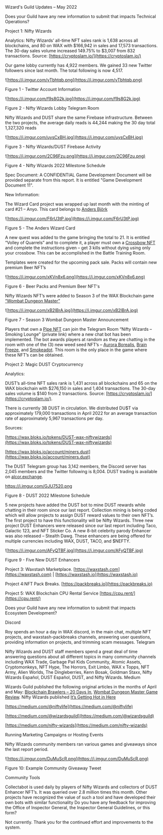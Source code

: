 Wizard's Guild Updates – May 2022

Does your Guild have any new information to submit that impacts Technical Operations?


Project 1: Nifty Wizards

Analytics: Nifty Wizards’ all-time NFT sales rank is 1,638 across all blockchains, and 80 on WAX with $166,942 in sales and 17,573 transactions. The 30-day sales volume increased 149.75% to $3,007 from 832 transactions. Source: [https://cryptoslam.io/](https://cryptoslam.io/)

Our game lobby currently has 4,922 members.  We gained 33 new Twitter followers since last month. The total following is now 4,517. 

![https://i.imgur.com/vTbhtqb.png](https://i.imgur.com/vTbhtqb.png)

Figure 1 - Twitter Account Information

![https://i.imgur.com/f9s8G2k.jpg](https://i.imgur.com/f9s8G2k.jpg)

Figure 2 - Nifty Wizards Lobby Telegram Room

Nifty Wizards and DUST share the same Firebase infrastructure. Between the two projects, the average daily reads is 44,244 making the 30 day total 1,327,320 reads

![https://i.imgur.com/uysCxBH.jpg](https://i.imgur.com/uysCxBH.jpg)

Figure 3 - Nifty Wizards/DUST Firebase Activity

![https://i.imgur.com/2C96Fzu.png](https://i.imgur.com/2C96Fzu.png)

Figure 4 - Nifty Wizards 2022 Milestone Schedule

Spec Document: A CONFIDENTIAL Game Development Document will be provided separate from this report. It is entitled "Game Development Document 11".

New Information:

The Wizard Card project was wrapped up last month with the minting of card #21 – Anyo. This card belongs to [Anders Björk](https://academy.anyo.io/)

![https://i.imgur.com/F6rU3tP.jpg](https://i.imgur.com/F6rU3tP.jpg)

Figure 5 - The Anders Wizard Card

A new quest was added to the game bringing the total to 21. It is entitled “Volley of Quarrels” and to complete it, a player must own a [Crossbow NFT](https://wax.atomichub.io/explorer/template/niftywizards/27281) and complete the instructions given – get 3 kills without dying using only your crossbow. This can be accomplished in the Battle Training Room.

Templates were created for the upcoming pack sale. Packs will contain new premium Beer NFT’s

![https://i.imgur.com/xKVn8x6.png](https://i.imgur.com/xKVn8x6.png)

Figure 6 - Beer Packs and Premium Beer NFT's

Nifty Wizards NFT’s were added to Season 3 of the WAX Blockchain game [“Wombat Dungeon Master”](https://dungeon.wombat.app/)

![https://i.imgur.com/xB2IBrA.jpg](https://i.imgur.com/xB2IBrA.jpg)

Figure 7 - Season 3 Wombat Dungeon Master Announcement

Players that own a [Pipe NFT](https://wax.atomichub.io/explorer/template/niftywizards/20561) can join the Telegram Room “Nifty Wizards – Smoking Lounge” (private link) where a new chat bot has been implemented. The bot awards players at random as they are chatting in the room with one of the (3) new weed seed NFT’s – [Aurora Borealis](https://wax.atomichub.io/explorer/template/niftywizards/439055), [Brain Freeze](https://wax.atomichub.io/explorer/template/niftywizards/439054), and [Smokeadot](https://wax.atomichub.io/explorer/template/niftywizards/439053). This room is the only place in the game where these NFT’s can be obtained.  


Project 2: Magic DUST Cryptocurrency

Analytics:

DUST’s all-time NFT sales rank is 1,431 across all blockchains and 65 on the WAX blockchain with $276,150 in sales and 1,404 transactions. The 30-day sales volume is $140 from 2 transactions. Source: [https://cryptoslam.io/](https://cryptoslam.io/). 

There is currently 3B DUST in circulation. We distributed DU$T via approximately 179,000 transactions in April 2022 for an average transaction rate of approximately 5,967 transactions per day.

Sources:

[https://wax.bloks.io/tokens/DUST-wax-niftywizards](https://wax.bloks.io/tokens/DUST-wax-niftywizards)

[https://wax.bloks.io/account/miners.dust](https://wax.bloks.io/account/miners.dust)

The DUST Telegram group has 3,142 members, the Discord server has 2,045 members and the Twitter following is 8,004. DUST trading is available on [alcor.exchange](https://www.alcor.exchange).

https://i.imgur.com/GJU7520.png

Figure 8 - DUST 2022 Milestone Schedule

5 new projects have added the DUST bot to mine DUST rewards while chatting in their room since our last report. Collection mining is being coded which will allow projects to assign DUST reward values to their own NFT’s. The first project to have this functionality will be Nifty Wizards. Three new project DUST Enhancers were released since our last report including Taco, Galactic 123, and NFT Sticker Co. A new 8-bit celebrity parody Enhancer was also released – Stealth Dawg. These enhancers are being offered for multiple currencies including WAX, DUST, TACO, and $NEFTY.

![https://i.imgur.com/AFyQTBF.jpg](https://i.imgur.com/AFyQTBF.jpg)

Figure 9 - Five New DUST Enhancers

Project 3: Waxstash Marketplace. [https://waxstash.com](https://waxstash.com) | [https://waxstash.io](https://waxstash.io)



Project 4:NFT Pack Breaks. [https://packbreaks.io](https://packbreaks.io)


Project 5: WAX Blockchain CPU Rental Service [https://cpu.rent/](https://cpu.rent/)


Does your Guild have any new information to submit that impacts Ecosystem Development?

Discord

Roy spends an hour a day in WAX discord, in the main chat, multiple NFT projects, and waxstash-packbreaks channels, answering user questions, providing information on projects, and trimming scam messages.
Telegram

Nifty Wizards and DUST staff members spend a great deal of time answering questions about all different topics in many community channels including WAX Trade, Garbage Pail Kids Community, Atomic Assets, Cryptomonkeys, NFT Hype, The Horrors, Exit Limbo, WAX x Topps, NFT Army, Alien Worlds, The Dingleberries, Kenn Bosak, Goldman Staxx, Nifty Wizards Español, DUST Español, DUST, and Nifty Wizards.
Medium

Wizards Guild published the following original articles in the months of April and May: [Blockchain Brawlers – 20 Days In](https://wizardsguild.medium.com/blockchain-brawlers-20-days-in-187f592a94bb), [Wombat Dungeon Master Game Review](https://wizardsguild.medium.com/wombat-dungeon-master-game-review-cb483ce46637). Nifty Wizards published [It’s Getting Hot in Here](https://medium.com/nifty-wizards/its-getting-hot-in-here-874934b81fae)

[https://medium.com/@niftylife](https://medium.com/@niftylife)

[https://medium.com/@wizardsguild](https://medium.com/@wizardsguild)

[https://medium.com/nifty-wizards](https://medium.com/nifty-wizards)

Running Marketing Campaigns or Hosting Events

Nifty Wizards community members ran various games and giveaways since the last report period.

![https://i.imgur.com/DuMuScR.png](https://i.imgur.com/DuMuScR.png)

Figure 10: Example Community Giveaway Tweet

Community Tools

Collectabot is used daily by players of Nifty Wizards and collectors of DUST Enhancer NFT’s. It was queried over 2.8 million times this month. Other projects have recognized the value of such a tool and have developed their own bots with similar functionality
Do you have any feedback for improving the Office of Inspector General, the Inspector General Guidelines, or this form?

Not currently. Thank you for the continued effort and improvements to the system.

